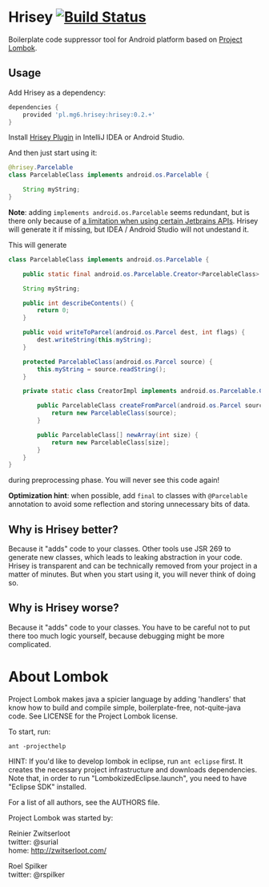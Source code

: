 Hrisey [![Build Status](https://travis-ci.org/mg6maciej/hrisey.svg?branch=develop)](https://travis-ci.org/mg6maciej/hrisey)
======

Boilerplate code suppressor tool for Android platform based on [Project Lombok](http://projectlombok.org/).

Usage
-----

Add Hrisey as a dependency:

```Groovy
dependencies {
    provided 'pl.mg6.hrisey:hrisey:0.2.+'
}
```

Install [Hrisey Plugin](http://plugins.jetbrains.com/plugin/7462) in IntelliJ IDEA or Android Studio.

And then just start using it:

```Java
@hrisey.Parcelable
class ParcelableClass implements android.os.Parcelable {

    String myString;
}
```

**Note**: adding `implements android.os.Parcelable` seems redundant, but is there only because of [a limitation when using certain Jetbrains APIs](http://devnet.jetbrains.com/message/5515061). Hrisey will generate it if missing, but IDEA / Android Studio will not undestand it.

This will generate

```Java
class ParcelableClass implements android.os.Parcelable {

    public static final android.os.Parcelable.Creator<ParcelableClass> CREATOR = new CreatorImpl();

    String myString;

    public int describeContents() {
        return 0;
    }

    public void writeToParcel(android.os.Parcel dest, int flags) {
        dest.writeString(this.myString);
    }

    protected ParcelableClass(android.os.Parcel source) {
        this.myString = source.readString();
    }

    private static class CreatorImpl implements android.os.Parcelable.Creator<ParcelableClass> {

        public ParcelableClass createFromParcel(android.os.Parcel source) {
            return new ParcelableClass(source);
        }

        public ParcelableClass[] newArray(int size) {
            return new ParcelableClass[size];
        }
    }
}
```

during preprocessing phase. You will never see this code again!

**Optimization hint**: when possible, add `final` to classes with `@Parcelable` annotation to avoid some reflection and storing unnecessary bits of data.

Why is Hrisey better?
---------------------

Because it "adds" code to your classes. Other tools use JSR 269 to generate new classes, which leads to leaking abstraction in your code. Hrisey is transparent and can be technically removed from your project in a matter of minutes. But when you start using it, you will never think of doing so.

Why is Hrisey worse?
--------------------

Because it "adds" code to your classes. You have to be careful not to put there too much logic yourself, because debugging might be more complicated.

About Lombok
============

Project Lombok makes java a spicier language by adding 'handlers' that know how to build and compile simple, boilerplate-free, not-quite-java code.
See LICENSE for the Project Lombok license.


To start, run:

```
ant -projecthelp
```

HINT: If you'd like to develop lombok in eclipse, run `ant eclipse` first. It creates the necessary project infrastructure and downloads dependencies. Note that, in order to run "LombokizedEclipse.launch", you need to have "Eclipse SDK" installed.

For a list of all authors, see the AUTHORS file.

Project Lombok was started by:

Reinier Zwitserloot  
twitter: @surial  
home: http://zwitserloot.com/

Roel Spilker  
twitter: @rspilker
